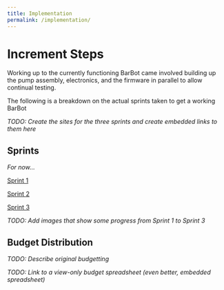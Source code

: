 ```yaml
---
title: Implementation
permalink: /implementation/
---
```


# Increment Steps
Working up to the currently functioning BarBot came involved building up the pump assembly, electronics, and the firmware in parallel to allow continual testing. 

The following is a breakdown on the actual sprints taken to get a working BarBot

_TODO: Create the sites for the three sprints and create embedded links to them here_

## Sprints

_For now..._

[Sprint 1](/implementation/sprint1)

[Sprint 2](/implementation/sprint2)

[Sprint 3](/implementation/sprint3)

_TODO: Add images that show some progress from Sprint 1 to Sprint 3_

## Budget Distribution

_TODO: Describe original budgetting_

_TODO: Link to a view-only budget spreadsheet (even better, embedded spreadsheet)_